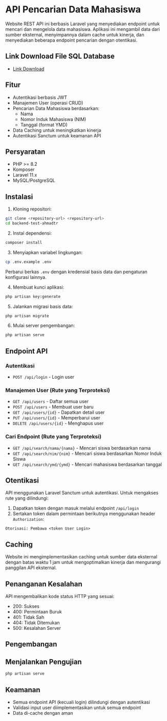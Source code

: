 # API Pencarian Data Mahasiswa

Website REST API ini berbasis Laravel yang menyediakan endpoint untuk mencari dan mengelola data mahasiswa. Aplikasi ini mengambil data dari sumber eksternal, menyimpannya dalam cache untuk kinerja, dan menyediakan beberapa endpoint pencarian dengan otentikasi.

## Link Download File SQL Database
- [Link Download](https://drive.google.com/file/d/1bxe-y8Ium-B8zqlPb5HxzZJ9vAz4BKIH/view?usp=sharing)

## Fitur

- Autentikasi berbasis JWT
- Manajemen User (operasi CRUD)
- Pencarian Data Mahasiswa berdasarkan:
  - Nama
  - Nomor Induk Mahasiswa (NIM)
  - Tanggal (format YMD)
- Data Caching untuk meningkatkan kinerja
- Autentikasi Sanctum untuk keamanan API

## Persyaratan

- PHP >= 8.2
- Komposer
- Laravel 11.x
- MySQL/PostgreSQL

## Instalasi

1. Kloning repositori:
```bash
git clone <repository-url> <repository-url>
cd backend-test-ahmadtr
```

2. Instal dependensi:
```bash
composer install
```

3. Menyiapkan variabel lingkungan:
```bash
cp .env.example .env
```
Perbarui berkas `.env` dengan kredensial basis data dan pengaturan konfigurasi lainnya.

4. Membuat kunci aplikasi:
```bash
php artisan key:generate
```

5. Jalankan migrasi basis data:
```bash
php artisan migrate
```

6. Mulai server pengembangan:
```bash
php artisan serve
```

## Endpoint API

### Autentikasi
- `POST /api/login` - Login user

### Manajemen User (Rute yang Terproteksi)
- `GET /api/users` - Daftar semua user
- `POST /api/users` - Membuat user baru
- `GET /api/users/{id}` - Dapatkan detail user
- `PUT /api/users/{id}` - Memperbarui user
- `DELETE /api/users/{id}` - Menghapus user

### Cari Endpoint (Rute yang Terproteksi)
- `GET /api/search/nama/{nama}` - Mencari siswa berdasarkan nama
- `GET /api/search/nim/{nim}` - Mencari siswa berdasarkan Nomor Induk Siswa
- `GET /api/search/ymd/{ymd}` - Mencari mahasiswa berdasarkan tanggal

## Otentikasi

API menggunakan Laravel Sanctum untuk autentikasi. Untuk mengakses rute yang dilindungi:

1. Dapatkan token dengan masuk melalui endpoint `/api/login`
2. Sertakan token dalam permintaan berikutnya menggunakan header `Authorization`:
```
Otorisasi: Pembawa <token User Login>
```

## Caching

Website ini mengimplementasikan caching untuk sumber data eksternal dengan batas waktu 1 jam untuk mengoptimalkan kinerja dan mengurangi panggilan API eksternal.

## Penanganan Kesalahan

API mengembalikan kode status HTTP yang sesuai:
- 200: Sukses
- 400: Permintaan Buruk
- 401: Tidak Sah
- 404: Tidak Ditemukan
- 500: Kesalahan Server

## Pengembangan

## Menjalankan Pengujian
```bash
php artisan serve
```

## Keamanan

- Semua endpoint API (kecuali login) dilindungi dengan autentikasi
- Validasi input user diimplementasikan untuk semua endpoint
- Data di-cache dengan aman

